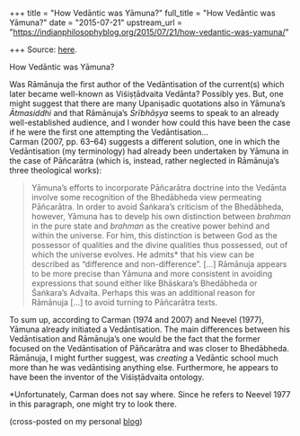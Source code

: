 +++
title = "How Vedāntic was Yāmuna?"
full_title = "How Vedāntic was Yāmuna?"
date = "2015-07-21"
upstream_url = "https://indianphilosophyblog.org/2015/07/21/how-vedantic-was-yamuna/"

+++
Source: [here](https://indianphilosophyblog.org/2015/07/21/how-vedantic-was-yamuna/).

How Vedāntic was Yāmuna?

Was Rāmānuja the first author of the Vedāntisation of the current(s)
which later became well-known as Viśiṣṭādvaita Vedānta? Possibly yes.
But, one might suggest that there are many Upaniṣadic quotations also in
Yāmuna’s *Ātmasiddhi* and that Rāmānuja’s *Śrībhāṣya* seems to speak to
an already well-established audience, and I wonder how could this have
been the case if he were the first one attempting the Vedāntisation…  
Carman (2007, pp. 63–64) suggests a different solution, one in which the
Vedāntisation (my terminology) had already been undertaken by Yāmuna in
the case of Pāñcarātra (which is, instead, rather neglected in
Rāmānuja’s three theological works):

> Yāmuna’s efforts to incorporate Pāñcarātra doctrine into the Vedānta
> involve some recognition of the Bhedābheda view permeating Pāñcarātra.
> In order to avoid Śaṅkara’s criticism of the Bhedābheda, however,
> Yāmuna has to develp his own distinction between *brahman* in the pure
> state and *brahman* as the creative power behind and within the
> universe. For him, this distinction is between God as the possessor of
> qualities and the divine qualities thus possessed, out of which the
> universe evolves. He admits\* that his view can be described as
> “difference and non-difference”. \[…\] Rāmānuja appears to be more
> precise than Yāmuna and more consistent in avoiding expressions that
> sound either like Bhāskara’s Bhedābheda or Śaṅkara’s Advaita. Perhaps
> this was an additional reason for Rāmānuja \[…\] to avoid turning to
> Pāñcarātra texts.

To sum up, according to Carman (1974 and 2007) and Neevel (1977), Yāmuna
already initiated a Vedāntisation. The main differences between his
Vedāntisation and Rāmānuja’s one would be the fact that the former
focused on the Vedāntisation of Pāñcarātra and was closer to
Bhedābheda.  
Rāmānuja, I might further suggest, was *creating* a Vedāntic school much
more than he was vedāntising anything else. Furthermore, he appears to
have been the inventor of the Viśiṣṭādvaita ontology.

\*Unfortunately, Carman does not say where. Since he refers to Neevel
1977 in this paragraph, one might try to look there.

(cross-posted on my personal [blog](http://elisafreschi.com))
